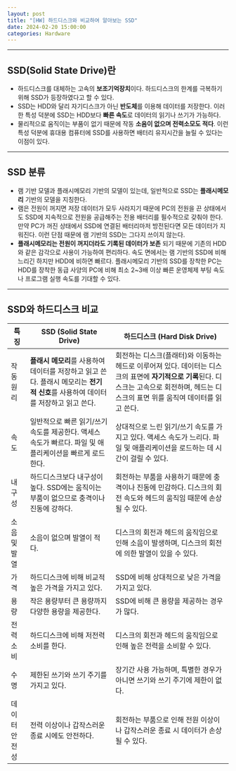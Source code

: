 ```yaml
---
layout: post
title: "[HW] 하드디스크와 비교하여 알아보는 SSD"
date: 2024-02-20 15:00:00
categories: Hardware
---
```


---

## SSD(Solid State Drive)란
- 하드디스크를 대체하는 고속의 **보조기억장치**이다. 하드디스크의 한계를 극복하기 위해 SSD가 등장하였다고 할 수 있다.
- SSD는 HDD와 달리 자기디스크가 아닌 **반도체**를 이용해 데이터를 저장한다. 이러한 특성 덕분에 SSD는 HDD보다 **빠른 속도**로 데이터의 읽기나 쓰기가 가능하다.
- 물리적으로 움직이는 부품이 없기 때문에 작동 **소음이 없으며 전력소모도 적다**. 이런 특성 덕분에 휴대용 컴퓨터에 SSD를 사용하면 배터리 유지시간을 늘릴 수 있다는 이점이 있다.

---

## SSD 분류
- 램 기반 모델과 플래시메모리 기반의 모델이 있는데, 일반적으로 SSD는 **플래시메모리** 기반의 모델을 지칭한다. 
- 램은 전원이 꺼지면 저장 데이터가 모두 사라지기 때문에 PC의 전원을 끈 상태에서도 SSD에 지속적으로 전원을 공급해주는 전용 배터리를 필수적으로 갖춰야 한다. 만약 PC가 꺼진 상태에서 SSD에 연결된 배터리마저 방전된다면 모든 데이터가 지워진다. 이런 단점 때문에 램 기반의 SSD는 그다지 쓰이지 않는다.
- **플래시메모리는 전원이 꺼지더라도 기록된 데이터가 보존** 되기 때문에 기존의 HDD와 같은 감각으로 사용이 가능하여 편리하다. 속도 면에서는 램 기반의 SSD에 비해 느리긴 하지만 HDD에 비하면 빠르다. 플래시메모리 기반의 SSD를 장착한 PC는 HDD를 장착한 동급 사양의 PC에 비해 최소 2~3배 이상 빠른 운영체제 부팅 속도나 프로그램 실행 속도를 기대할 수 있다.

---

## SSD와 하드디스크 비교

| 특징                  | SSD (Solid State Drive)                  | 하드디스크 (Hard Disk Drive)               |
|-----------------------|-----------------------------------------|-------------------------------------------|
| 작동 원리             | **플래시 메모리**를 사용하여 데이터를 저장하고 읽고 쓴다. 플래시 메모리는 **전기적 신호**를 사용하여 데이터를 저장하고 읽고 쓴다. | 회전하는 디스크(플래터)와 이동하는 헤드로 이루어져 있다. 데이터는 디스크의 표면에 **자기적으로 기록**된다. 디스크는 고속으로 회전하며, 헤드는 디스크의 표면 위를 움직여 데이터를 읽고 쓴다.    |
| 속도                  | 일반적으로 빠른 읽기/쓰기 속도를 제공한다. 액세스 속도가 빠르다. 파일 및 애플리케이션을 빠르게 로드한다. | 상대적으로 느린 읽기/쓰기 속도를 가지고 있다. 액세스 속도가 느리다. 파일 및 애플리케이션을 로드하는 데 시간이 걸릴 수 있다.            |
| 내구성                | 하드디스크보다 내구성이 높다. SSD에는 움직이는 부품이 없으므로 충격이나 진동에 강하다. | 회전하는 부품을 사용하기 때문에 충격이나 진동에 민감하다. 디스크의 회전 속도와 헤드의 움직임 때문에 손상될 수 있다.               |
| 소음 및 발열          | 소음이 없으며 발열이 적다. | 디스크의 회전과 헤드의 움직임으로 인해 소음이 발생하며, 디스크의 회전에 의한 발열이 있을 수 있다.          |
| 가격                  | 하드디스크에 비해 비교적 높은 가격을 가지고 있다. | SSD에 비해 상대적으로 낮은 가격을 가지고 있다.             |
| 용량                  | 작은 용량부터 큰 용량까지 다양한 용량을 제공한다. | SSD에 비해 큰 용량을 제공하는 경우가 많다.              |
| 전력 소비             | 하드디스크에 비해 저전력 소비를 한다. | 디스크의 회전과 헤드의 움직임으로 인해 높은 전력을 소비할 수 있다.           |
| 수명                  | 제한된 쓰기와 쓰기 주기를 가지고 있다. | 장기간 사용 가능하며, 특별한 경우가 아니면 쓰기와 쓰기 주기에 제한이 없다.          |
| 데이터 안전성          | 전력 이상이나 갑작스러운 종료 시에도 안전하다. | 회전하는 부품으로 인해 전원 이상이나 갑작스러운 종료 시 데이터가 손상될 수 있다. |
